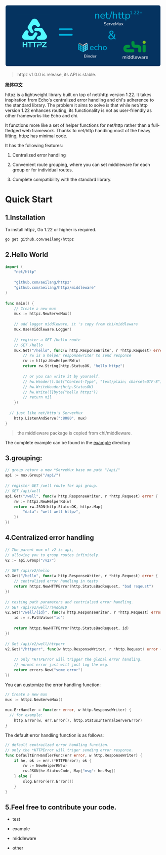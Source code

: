 ![Logo](./_img/httpz.png "网站Logo")

> httpz v1.0.0 is release, its API is stable.

**[简体中文](https://github.com/aeilang/httpz/blob/main/README_CN.md)**

httpz is a lightweight library built on top of net/http version 1.22. It takes inspiration from Echo's centralized error handling and chi's adherence to the standard library. The problem it aims to solve is that while net/http version 1.22 enhances routing, its functionality is not as user-friendly as other frameworks like Echo and chi.

It functions more like a set of helper functions for net/http rather than a full-fledged web framework. Thanks to net/http handling most of the heavy lifting, httpz has minimal code.

It has the following features:

1. Centralized error handling


2. Convenient route grouping, where you can set middleware for each group or for individual routes.

3. Complete compatibility with the standard library.

# Quick Start

## 1.Installation

To install httpz, Go 1.22 or higher is required.

```sh
go get github.com/aeilang/httpz
```

## 2.Hello World

```go
import (
	"net/http"

	"github.com/aeilang/httpz"
	"github.com/aeilang/httpz/middleware"
)

func main() {
	// Create a new mux
	mux := httpz.NewServeMux()

	// add logger middleware, it 's copy from chi/middleware
	mux.Use(middleware.Logger)

	// register a GET /hello route
	// GET /hello
	mux.Get("/hello", func(w http.ResponseWriter, r *http.Request) error {
		// rw is a helper responsewriter to send response
		rw := httpz.NewHelperRW(w)
		return rw.String(http.StatusOK, "hello httpz")
		
		// or you can write it by yourself.
		// hw.Header().Set("Content-Type", "text/plain; charset=UTF-8")
		// hw.WriteHeader(http.StatusOK)
		// hw.Write([]byte("hello httpz"))
		// return nil
	})
  
  // just like net/http's ServerMux
	http.ListenAndServe(":8080", mux)
}
```

> the middleware package is copied from chi/middleware. 

The complete example can be found in the [example](https://github.com/aeilang/httpz/blob/main//example/hello/main.go) directory

## 3.grouping:

```go
// group return a new *ServeMux base on path "/api/"
api := mux.Group("/api/")

// register GET /well route for api group.
// GET /api/well
api.Get("/well", func(w http.ResponseWriter, r *http.Request) error {	
	rw := httpz.NewHelperRW(w)
	return rw.JSON(http.StatusOK, httpz.Map{
		"data": "well well httpz",
	})
})
```

## 4.Centralized error handling

```go
// The parent mux of v2 is api,
// allowing you to group routes infinitely.
v2 := api.Group("/v2/")

// GET /api/v2/hello
v2.Get("/hello", func(w http.ResponseWriter, r *http.Request) error {
	// centralized error handling in tests
	return httpz.NewHTTPError(http.StatusBadRequest, "bad reqeust")
})

// testing path parameters and centrialzed error handling.
// GET /api/v2/well/randomID
v2.Get("/well/{id}", func(w http.ResponseWriter, r *http.Request) error {
	id := r.PathValue("id")

	return httpz.NewHTTPError(http.StatusBadRequest, id)
})

// Get /api/v2/well/httperr
v2.Get("/httperr", func(w http.ResponseWriter, r *http.Request) error {

	// only *HTTPError will trigger the global error handling.
	// normal error just will just log the msg.
	return errors.New("some error")
})
```


You can customize the error handling function:

```go
// Create a new mux
mux := httpz.NewServeMux()

mux.ErrHandler = func(err error, w http.ResponseWriter) {
  // for example:
	http.Error(w, err.Error(), http.StatusInternalServerError)
}
```

The default error handling function is as follows:

```go
// default centrailzed error handling function.
// only the *HTTPError will triger sending error response.
func DefaultErrHandlerFunc(err error, w http.ResponseWriter) {
	if he, ok := err.(*HTTPError); ok {
		rw := NewHelperRW(w)
		rw.JSON(he.StatusCode, Map{"msg": he.Msg})
	} else {
		slog.Error(err.Error())
	}
}
```

## 5.Feel free to contribute your code.

- test

- example

- middleware

- other

